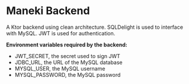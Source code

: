 # Maneki Backend

A Ktor backend using clean architecture. SQLDelight is used to interface with MySQL. JWT is used for authentication.

**Environment variables required by the backend:**

- JWT_SECRET, the secret used to sign JWT
- JDBC_URL, the URL of the MySQL database
- MYSQL_USER, the MySQL username
- MYSQL_PASSWORD, the MySQL password
